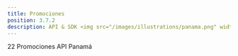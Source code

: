 ```yaml
---
title: Promociones
position: 3.7.2
description: API & SDK <img src="/images/illustrations/panama.png" width="50">
---
```


22 Promociones API Panamá
